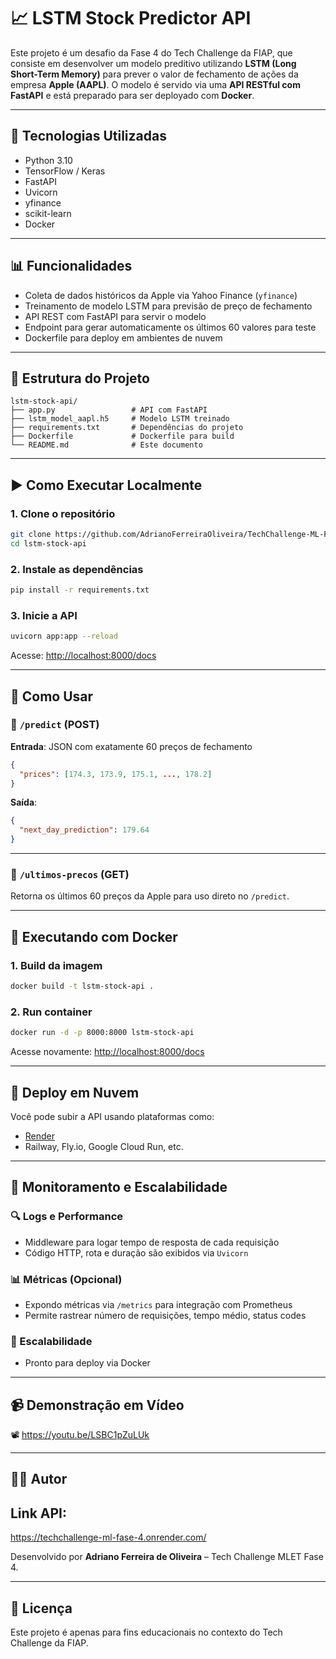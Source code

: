 # 📈 LSTM Stock Predictor API

Este projeto é um desafio da Fase 4 do Tech Challenge da FIAP, que consiste em desenvolver um modelo preditivo utilizando **LSTM (Long Short-Term Memory)** para prever o valor de fechamento de ações da empresa **Apple (AAPL)**. O modelo é servido via uma **API RESTful com FastAPI** e está preparado para ser deployado com **Docker**.

---

## 🔧 Tecnologias Utilizadas

- Python 3.10
- TensorFlow / Keras
- FastAPI
- Uvicorn
- yfinance
- scikit-learn
- Docker

---

## 📊 Funcionalidades

- Coleta de dados históricos da Apple via Yahoo Finance (`yfinance`)
- Treinamento de modelo LSTM para previsão de preço de fechamento
- API REST com FastAPI para servir o modelo
- Endpoint para gerar automaticamente os últimos 60 valores para teste
- Dockerfile para deploy em ambientes de nuvem

---

## 📁 Estrutura do Projeto

```
lstm-stock-api/
├── app.py                 # API com FastAPI
├── lstm_model_aapl.h5     # Modelo LSTM treinado
├── requirements.txt       # Dependências do projeto
├── Dockerfile             # Dockerfile para build
└── README.md              # Este documento
```

---

## ▶️ Como Executar Localmente

### 1. Clone o repositório

```bash
git clone https://github.com/AdrianoFerreiraOliveira/TechChallenge-ML-Fase-4.git
cd lstm-stock-api
```

### 2. Instale as dependências

```bash
pip install -r requirements.txt
```

### 3. Inicie a API

```bash
uvicorn app:app --reload
```

Acesse: [http://localhost:8000/docs](http://localhost:8000/docs)

---

## 🧪 Como Usar

### 🔹 `/predict` (POST)

**Entrada**: JSON com exatamente 60 preços de fechamento

```json
{
  "prices": [174.3, 173.9, 175.1, ..., 178.2]
}
```

**Saída**:

```json
{
  "next_day_prediction": 179.64
}
```

---

### 🔹 `/ultimos-precos` (GET)

Retorna os últimos 60 preços da Apple para uso direto no `/predict`.

---

## 🐳 Executando com Docker

### 1. Build da imagem

```bash
docker build -t lstm-stock-api .
```

### 2. Run container

```bash
docker run -d -p 8000:8000 lstm-stock-api
```

Acesse novamente: [http://localhost:8000/docs](http://localhost:8000/docs)

---

## 🚀 Deploy em Nuvem

Você pode subir a API usando plataformas como:
- [Render](https://render.com)
- Railway, Fly.io, Google Cloud Run, etc.

---

## 📡 Monitoramento e Escalabilidade

### 🔍 Logs e Performance
- Middleware para logar tempo de resposta de cada requisição
- Código HTTP, rota e duração são exibidos via `Uvicorn`

### 📊 Métricas (Opcional)
- Expondo métricas via `/metrics` para integração com Prometheus
- Permite rastrear número de requisições, tempo médio, status codes

### 🐳 Escalabilidade
- Pronto para deploy via Docker

---

## 📹 Demonstração em Vídeo

📽️ https://youtu.be/LSBC1pZuLUk

---

## 👨‍💻 Autor

## Link API:
https://techchallenge-ml-fase-4.onrender.com/

Desenvolvido por **Adriano Ferreira de Oliveira** – Tech Challenge MLET Fase 4.

---

## 📜 Licença

Este projeto é apenas para fins educacionais no contexto do Tech Challenge da FIAP.
